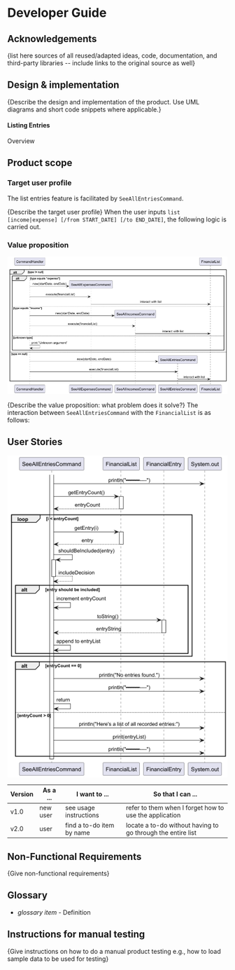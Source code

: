 # Developer Guide

## Acknowledgements

{list here sources of all reused/adapted ideas, code, documentation, and third-party libraries -- include links to the original source as well}

## Design & implementation

{Describe the design and implementation of the product. Use UML diagrams and short code snippets where applicable.}
#### Listing Entries

Overview

## Product scope
### Target user profile
The list entries feature is facilitated by `SeeAllEntriesCommand`. 

{Describe the target user profile}
When the user inputs `list [income|expense] [/from START_DATE] [/to END_DATE]`, the following logic is carried out.

### Value proposition
![hehe](UML/SeeEntriesOverview.png)

{Describe the value proposition: what problem does it solve?}
The interaction between `SeeAllEntriesCommand` 
with the `FinancialList` is as follows:

## User Stories
![hehe](UML/SeeAllEntriesDetails.png)

|Version| As a ... | I want to ... | So that I can ...|
|--------|----------|---------------|------------------|
|v1.0|new user|see usage instructions|refer to them when I forget how to use the application|
|v2.0|user|find a to-do item by name|locate a to-do without having to go through the entire list|

## Non-Functional Requirements

{Give non-functional requirements}

## Glossary

* *glossary item* - Definition

## Instructions for manual testing

{Give instructions on how to do a manual product testing e.g., how to load sample data to be used for testing}
